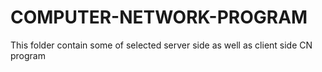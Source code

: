 # COMPUTER-NETWORK-PROGRAM
This folder contain some of selected server side as well as client side CN program
